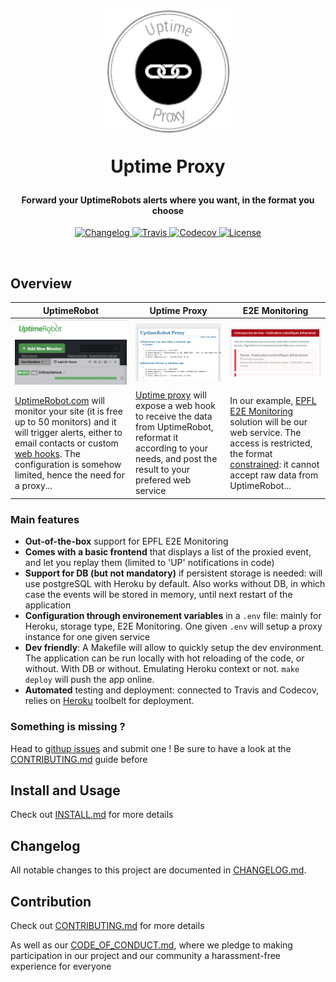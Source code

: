 <!-- markdownlint-disable -->
<h1 align="center" style="margin:1em">
  <img src="./docs/static/logo.png"
       alt="jahia2wp"
       width="200">
  <p>Uptime Proxy</p>
</h1>

<h4 align="center">
  Forward your UptimeRobots alerts where you want, in the format you choose
</h4>

<p align="center">
  <a href="https://github.com/ebreton/uptimerobot-proxy/blob/master/docs/CHANGELOG.md">
    <img src="https://img.shields.io/github/release/ebreton/uptimerobot-proxy.svg"
         alt="Changelog">
  </a>
  <a href="https://travis-ci.org/ebreton/uptimerobot-proxy">
    <img src="https://travis-ci.org/ebreton/uptimerobot-proxy.svg?branch=master"
         alt="Travis">
  </a>
  <a href="https://codecov.io/gh/ebreton/uptimerobot-proxy">
    <img src="https://codecov.io/gh/ebreton/uptimerobot-proxy/branch/master/graph/badge.svg"
         alt="Codecov" />
  </a>
  <a href="https://github.com/ebreton/uptimerobot-proxy/blob/master/LICENSE">
    <img src="https://img.shields.io/badge/license-MIT-blue.svg"
         alt="License" />
  </a>
</p>
<br>

## Overview


UptimeRobot | Uptime Proxy | E2E Monitoring
---------|----------|---------
![Create a monitor](./docs/static/uptimerobot.png) | ![Proxy the alerts](./docs/static/uptimeproxy.png) | ![Trigger outages](./docs/static/e2em.png)
[UptimeRobot.com](https://uptimerobot.com) will monitor your site (it is free up to 50 monitors) and it will trigger alerts, either to email contacts or custom [web hooks](https://blog.uptimerobot.com/web-hook-alert-contacts-new-feature/). The configuration is somehow limited, hence the need for a proxy... | [Uptime proxy](https://github.com/ebreton/uptimerobot-proxy) will expose a web hook to receive the data from UptimeRobot, reformat it according to your needs, and post the result to your prefered web service | In our example, [EPFL E2E Monitoring](https://it.epfl.ch/help/?id=epfl_services_status) solution will be our web service. The access is restricted, the format [constrained]( https://it.epfl.ch/help/?id=epfl_kb_article_view&sys_kb_id=b318ffa34fda8b44ac260ebf0310c7e6): it cannot accept raw data from UptimeRobot...
 
### Main features

- **Out-of-the-box** support for EPFL E2E Monitoring
- **Comes with a basic frontend** that displays a list of the proxied event, and let you replay them (limited to 'UP' notifications in code)
- **Support for DB (but not mandatory)** if persistent storage is needed: will use postgreSQL with Heroku by default. Also works without DB, in which case the events will be stored in memory, until next restart of the application
- **Configuration through environement variables** in a `.env` file: mainly for Heroku, storage type, E2E Monitoring. One given `.env` will setup a proxy instance for one given service
- **Dev friendly**: A Makefile will allow to quickly setup the dev environment. The application can be run locally with hot reloading of the code, or without. With DB or without. Emulating Heroku context or not. `make deploy` will push the app online.
- **Automated** testing and deployment: connected to Travis and Codecov, relies on [Heroku](https://www.heroku.com) toolbelt for deployment.

### Something is missing ?

Head to [githup issues](https://github.com/ebreton/uptimerobot-proxy/issues) and submit one ! Be sure to have a look at the [CONTRIBUTING.md](./docs/CONTRIBUTING.md) guide before

## Install and Usage

Check out [INSTALL.md](./docs/INSTALL.md) for more details

## Changelog

All notable changes to this project are documented in [CHANGELOG.md](./docs/CHANGELOG.md).

## Contribution

Check out [CONTRIBUTING.md](./docs/CONTRIBUTING.md) for more details

As well as our [CODE_OF_CONDUCT.md](./docs/CODE_OF_CONDUCT.md), where we pledge to making participation in our project and our community a harassment-free experience for everyone
